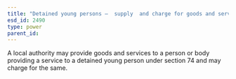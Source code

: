 ```yaml
---
title: "Detained young persons –  supply  and charge for goods and services"
esd_id: 2490
type: power
parent_id:  
---
```


A local authority may provide goods and services to a person or body providing a service to a detained young person under section 74 and may charge for the same.

